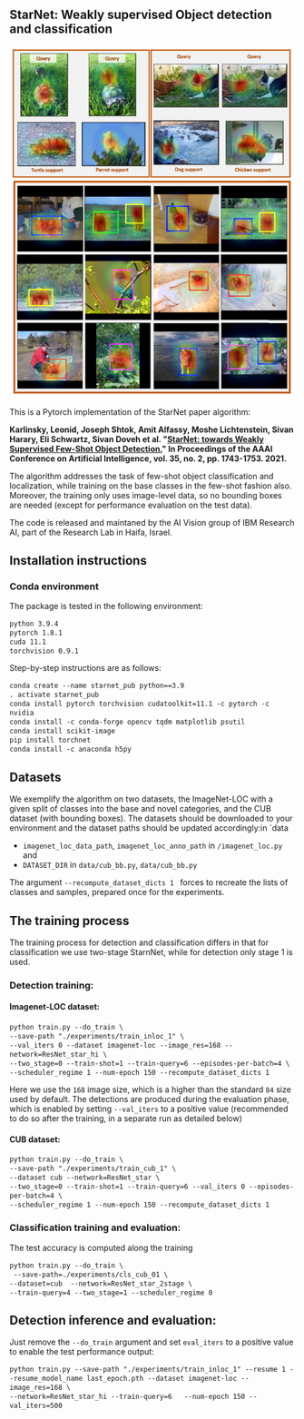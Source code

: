 ## StarNet: Weakly supervised Object detection and classification

<div align="center">
  <img src="gate image.PNG"/>
</div>

This is a Pytorch implementation of the StarNet paper algorithm:

**Karlinsky, Leonid, Joseph Shtok, Amit Alfassy, Moshe Lichtenstein, Sivan Harary, Eli Schwartz, Sivan Doveh et al. "[StarNet: towards Weakly
 Supervised Few-Shot Object Detection.](https://www.aaai.org/AAAI21Papers/AAAI-9153.KarlinskyL.pdf)" In Proceedings of the AAAI Conference on Artificial Intelligence, vol. 35, no. 2, pp. 1743-1753. 2021.**
 
The algorithm addresses the task of few-shot object classification and localization, while training on the base classes in the few-shot fashion
  also. Moreover, the training only uses image-level data, so no bounding boxes are needed (except for performance evaluation on the test data).

The code is released and maintaned by the AI Vision group of IBM Research AI, part of the Research Lab in Haifa, Israel. 

## Installation instructions
### Conda environment
The package is tested in the following environment:
```
python 3.9.4
pytorch 1.8.1
cuda 11.1
torchvision 0.9.1
```

Step-by-step instructions are as follows:
```
conda create --name starnet_pub python==3.9
. activate starnet_pub
conda install pytorch torchvision cudatoolkit=11.1 -c pytorch -c nvidia
conda install -c conda-forge opencv tqdm matplotlib psutil
conda install scikit-image
pip install torchnet
conda install -c anaconda h5py
```
## Datasets
We exemplify the algorithm on two datasets, the ImageNet-LOC with a given split of classes into the base and novel categories, and the CUB dataset
 (with bounding boxes). The datasets should be downloaded to your environment and the dataset paths should be updated accordingly:in `data
 * `imagenet_loc_data_path`, `imagenet_loc_anno_path` in `/imagenet_loc.py` 
 and 
 * `DATASET_DIR` in `data/cub_bb.py`, `data/cub_bb.py`
 
 The argument  `--recompute_dataset_dicts 1 ` forces to recreate the lists of classes and samples, prepared once for the experiments.
 
## The training process
The training process for detection and classification differs in that for classification we use two-stage StarnNet, while for detection only stage
 1 is used.
 ### Detection training:
 #### Imagenet-LOC dataset:
 ```
python train.py --do_train \
--save-path "./experiments/train_inloc_1" \
--val_iters 0 --dataset imagenet-loc --image_res=168 --network=ResNet_star_hi \
--two_stage=0 --train-shot=1 --train-query=6 --episodes-per-batch=4 \
--scheduler_regime 1 --num-epoch 150 --recompute_dataset_dicts 1
```
 Here we use the `168` image size, which is a higher than the standard `84` size used by default. The detections are produced during the evaluation
  phase, which is enabled by setting `--val_iters` to a positive value (recommended to do so after the training, in a separate run as detailed below)

#### CUB dataset:
```
python train.py --do_train \
--save-path "./experiments/train_cub_1" \
--dataset cub --network=ResNet_star \
--two_stage=0 --train-shot=1 --train-query=6 --val_iters 0 --episodes-per-batch=4 \
--scheduler_regime 1 --num-epoch 150 --recompute_dataset_dicts 1

```

### Classification training and evaluation:
The test accuracy is computed along the training
```
python train.py --do_train \
 --save-path=./experiments/cls_cub_01 \
--dataset=cub  --network=ResNet_star_2stage \
--train-query=4 --two_stage=1 --scheduler_regime 0
```

## Detection inference and evaluation:
Just remove the `--do_train` argument and set `eval_iters` to a positive value to enable the test performance output:

```
python train.py --save-path "./experiments/train_inloc_1" --resume 1 --resume_model_name last_epoch.pth --dataset imagenet-loc --image_res=168 \
--network=ResNet_star_hi --train-query=6   --num-epoch 150 --val_iters=500
```



